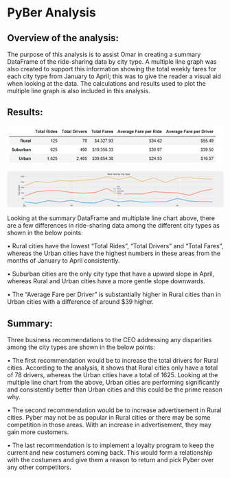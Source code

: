 # PyBer Analysis

## Overview of the analysis:

The purpose of this analysis is to assist Omar in creating a summary DataFrame of the ride-sharing data by city type. A multiple line graph was also created to support this information showing the total weekly fares for each city type from January to April; this was to give the reader a visual aid when looking at the data. The calculations and results used to plot the multiple line graph is also included in this analysis.

## Results: 

![city_type_compare](https://github.com/nyoung246/PyBer_Analysis/blob/main/analysis/city_type_compare.PNG)

![PyBer_fare_summary](https://github.com/nyoung246/PyBer_Analysis/blob/main/analysis/PyBer_fare_summary.png)

Looking at the summary DataFrame and multiplate line chart above, there are a few differences in ride-sharing data among the different city types as shown in the below points:

•	Rural cities have the lowest “Total Rides”, “Total Drivers” and “Total Fares”, whereas the Urban cities have the highest numbers in these areas from the months of January to April consistently.

•	Suburban cities are the only city type that have a upward slope in April, whereas Rural and Urban cities have a more gentle slope downwards. 

•	The “Average Fare per Driver” is substantially higher in Rural cities than in Urban cities with a difference of around $39 higher.

## Summary:  
Three business recommendations to the CEO addressing any disparities among the city types are shown in the below points:

•	The first recommendation would be to increase the total drivers for Rural cities. According to the analysis, it shows that Rural cities only have a total of 78 drivers, whereas the Urban cities have a total of 1625. Looking at the multiple line chart from the above, Urban cities are performing significantly and consistently better than Urban cities and this could be the prime reason why.

•	The second recommendation would be to increase advertisement in Rural cities. Pyber may not be as popular in Rural cities or there may be some competition in those areas. With an increase in advertisement, they may gain more customers.

•	The last recommendation is to implement a loyalty program to keep the current and new costumers coming back. This would form a relationship with the costumers and give them a reason to return and pick Pyber over any other competitors. 
